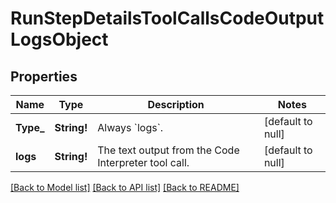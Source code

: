 # RunStepDetailsToolCallsCodeOutputLogsObject

## Properties
Name | Type | Description | Notes
------------ | ------------- | ------------- | -------------
**Type_** | **String!** | Always &#x60;logs&#x60;. | [default to null]
**logs** | **String!** | The text output from the Code Interpreter tool call. | [default to null]

[[Back to Model list]](../README.md#documentation-for-models) [[Back to API list]](../README.md#documentation-for-api-endpoints) [[Back to README]](../README.md)



